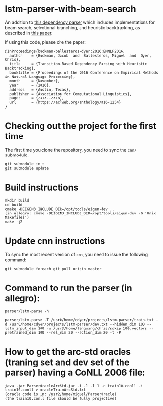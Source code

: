 # lstm-parser-with-beam-search
An addition to [this dependency parser](https://github.com/clab/lstm-parser) which includes implementations for beam search, selectional branching, and heuristic backtracking, as described in [this paper](http://aclweb.org/anthology/D/D16/D16-1254.pdf).

If using this code, please cite the paper:

```
@InProceedings{buckman-ballesteros-dyer:2016:EMNLP2016,
  author    = {Buckman, Jacob  and  Ballesteros, Miguel  and  Dyer, Chris},
  title     = {Transition-Based Dependency Parsing with Heuristic Backtracking},
  booktitle = {Proceedings of the 2016 Conference on Empirical Methods in Natural Language Processing},
  month     = {November},
  year      = {2016},
  address   = {Austin, Texas},
  publisher = {Association for Computational Linguistics},
  pages     = {2313--2318},
  url       = {https://aclweb.org/anthology/D16-1254}
}
```

# Checking out the project for the first time

The first time you clone the repository, you need to sync the `cnn/` submodule.

    git submodule init
    git submodule update

# Build instructions

    mkdir build
    cd build
    cmake -DEIGEN3_INCLUDE_DIR=/opt/tools/eigen-dev ..
    (in allegro: cmake -DEIGEN3_INCLUDE_DIR=/opt/tools/eigen-dev -G 'Unix Makefiles')
    make -j2

# Update cnn instructions
To sync the most recent version of `cnn`, you need to issue the following command:
 
    git submodule foreach git pull origin master
    
    
# Command to run the parser (in allegro): 

    parser/lstm-parse -h
    
    parser/lstm-parse -T /usr0/home/cdyer/projects/lstm-parser/train.txt -d /usr0/home/cdyer/projects/lstm-parser/dev.txt --hidden_dim 100 --lstm_input_dim 100 -w /usr3/home/lingwang/chris/sskip.100.vectors --pretrained_dim 100 --rel_dim 20 --action_dim 20 -t -P
    
# How to get the arc-std oracles (traning set and dev set of the parser) having a CoNLL 2006 file:
   
    java -jar ParserOracleArcStd.jar -t -1 -l 1 -c train10.conll -i train10.conll > oracleTrainArcStd.txt
    (oracle code is in: /usr2/home/miguel/ParserOracle)
    (the train10.conll file should be fully projective)
    


